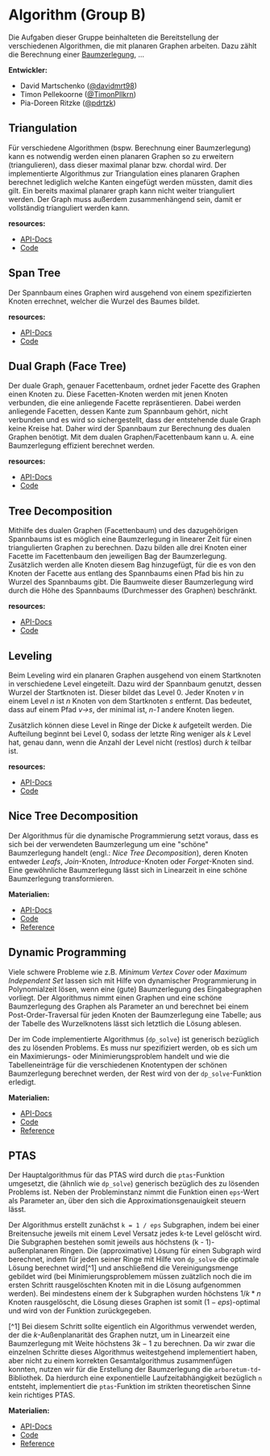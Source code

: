 # Algorithm (Group B)

Die Aufgaben dieser Gruppe beinhalteten die Bereitstellung der verschiedenen Algorithmen, die mit planaren Graphen
arbeiten.
Dazu zählt die Berechnung einer [Baumzerlegung](#tree-decomposition), ...

**Entwickler:**

- David Martschenko ([@davidmrt98](https://github.com/davidmrt98))
- Timon Pellekoorne ([@TimonPllkrn](https://github.com/TimonPllkrn))
- Pia-Doreen Ritzke ([@pdrtzk](https://github.com/pdrtzk))

## Triangulation

Für verschiedene Algorithmen (bspw. Berechnung einer Baumzerlegung) kann es notwendig werden einen planaren Graphen so
zu erweitern (triangulieren), dass dieser maximal planar bzw. chordal wird.
Der implementierte Algorithmus zur Triangulation eines planaren Graphen berechnet lediglich welche Kanten eingefügt
werden müssten, damit dies gilt.
Ein bereits maximal planarer graph kann nicht weiter trianguliert werden.
Der Graph muss außerdem zusammenhängend sein, damit er vollständig trianguliert werden kann.

**resources:**

- [API-Docs](https://thm-mni-ii.github.io/graph-algo-ptas/graph_algo_ptas/algorithm/triangulation/index.html)
- [Code](https://github.com/thm-mni-ii/graph-algo-ptas/tree/main/src/algorithm/triangulation.rs)

## Span Tree

Der Spannbaum eines Graphen wird ausgehend von einem spezifizierten Knoten errechnet, welcher die Wurzel des Baumes
bildet.

**resources:**

- [API-Docs](https://thm-mni-ii.github.io/graph-algo-ptas/graph_algo_ptas/algorithm/spantree/index.html)
- [Code](https://github.com/thm-mni-ii/graph-algo-ptas/tree/main/src/algorithm/spantree.rs)

## Dual Graph (Face Tree)

Der duale Graph, genauer Facettenbaum, ordnet jeder Facette des Graphen einen Knoten zu.
Diese Facetten-Knoten werden mit jenen Knoten verbunden, die eine anliegende Facette repräsentieren.
Dabei werden anliegende Facetten, dessen Kante zum Spannbaum gehört, nicht verbunden und es wird so sichergestellt, dass
der entstehende duale Graph keine Kreise hat.
Daher wird der Spannbaum zur Berechnung des dualen Graphen benötigt.
Mit dem dualen Graphen/Facettenbaum kann u. A. eine Baumzerlegung effizient berechnet werden.

**resources:**

- [API-Docs](https://thm-mni-ii.github.io/graph-algo-ptas/graph_algo_ptas/algorithm/dualgraph/index.html)
- [Code](https://github.com/thm-mni-ii/graph-algo-ptas/tree/main/src/algorithm/dualgraph.rs)

## Tree Decomposition

Mithilfe des dualen Graphen (Facettenbaum) und des dazugehörigen Spannbaums ist es möglich eine Baumzerlegung in
linearer Zeit für einen triangulierten Graphen zu berechnen.
Dazu bilden alle drei Knoten einer Facette im Facettenbaum den jeweiligen Bag der Baumzerlegung.
Zusätzlich werden alle Knoten diesem Bag hinzugefügt, für die es von den Knoten der Facette aus entlang des Spannbaums
einen Pfad bis hin zu Wurzel des Spannbaums gibt.
Die Baumweite dieser Baumzerlegung wird durch die Höhe des Spannbaums (Durchmesser des Graphen) beschränkt.

**resources:**

- [API-Docs](https://thm-mni-ii.github.io/graph-algo-ptas/graph_algo_ptas/algorithm/tree_decomposition/index.html)
- [Code](https://github.com/thm-mni-ii/graph-algo-ptas/tree/main/src/algorithm/tree_decomposition.rs)

## Leveling

Beim Leveling wird ein planaren Graphen ausgehend von einem Startknoten in verschiedene Level eingeteilt.
Dazu wird der Spannbaum genutzt, dessen Wurzel der Startknoten ist.
Dieser bildet das Level 0.
Jeder Knoten _v_ in einem Level _n_ ist _n_ Knoten von dem Startknoten _s_ entfernt.
Das bedeutet, dass auf einem Pfad _v->s_, der minimal ist, _n-1_ andere Knoten liegen.

Zusätzlich können diese Level in Ringe der Dicke _k_ aufgeteilt werden.
Die Aufteilung beginnt bei Level 0, sodass der letzte Ring weniger als _k_ Level hat, genau dann, wenn die Anzahl der
Level nicht (restlos) durch _k_ teilbar ist.

**resources:**

- [API-Docs](https://thm-mni-ii.github.io/graph-algo-ptas/graph_algo_ptas/algorithm/leveling/index.html)
- [Code](https://github.com/thm-mni-ii/graph-algo-ptas/tree/main/src/algorithm/leveling.rs)

## Nice Tree Decomposition

Der Algorithmus für die dynamische Programmierung setzt voraus, dass es sich bei der verwendeten Baumzerlegung um eine "schöne" Baumzerlegung handelt (engl.: *Nice Tree Decomposition*), deren Knoten entweder *Leafs*, *Join*-Knoten, *Introduce*-Knoten oder *Forget*-Knoten sind. Eine gewöhnliche Baumzerlegung lässt sich in Linearzeit in eine schöne Baumzerlegung transformieren.

**Materialien:**

- [API-Docs](https://thm-mni-ii.github.io/graph-algo-ptas/graph_algo_ptas/algorithm/nice_tree_decomposition/index.html)
- [Code](https://github.com/thm-mni-ii/graph-algo-ptas/blob/main/src/algorithm/nice_tree_decomposition.rs)
- [Reference](https://tcs.rwth-aachen.de/lehre/Graphentheorie/SS2018/oeljeklaus_report.pdf)

## Dynamic Programming

Viele schwere Probleme wie z.B. *Minimum Vertex Cover* oder *Maximum Independent Set* lassen sich mit Hilfe von dynamischer Programmierung in Polynomialzeit lösen, wenn eine (gute) Baumzerlegung des Eingabegraphen vorliegt. Der Algorithmus nimmt einen Graphen und eine schöne Baumzerlegung des Graphen als Parameter an und berechnet bei einem Post-Order-Traversal für jeden Knoten der Baumzerlegung eine Tabelle; aus der Tabelle des Wurzelknotens lässt sich letztlich die Lösung ablesen.

Der im Code implementierte Algorithmus (`dp_solve`) ist generisch bezüglich des zu lösenden Problems. Es muss nur spezifiziert werden, ob es sich um ein Maximierungs- oder Minimierungsproblem handelt und wie die Tabelleneinträge für die verschiedenen Knotentypen der schönen Baumzerlegung berechnet werden, der Rest wird von der `dp_solve`-Funktion erledigt.

**Materialien:**

- [API-Docs](https://thm-mni-ii.github.io/graph-algo-ptas/graph_algo_ptas/algorithm/dynamic_programming/index.html)
- [Code](https://github.com/thm-mni-ii/graph-algo-ptas/blob/main/src/algorithm/dynamic_programming/solve.rs)
- [Reference](https://tcs.rwth-aachen.de/lehre/Graphentheorie/SS2018/oeljeklaus_report.pdf)

## PTAS

Der Hauptalgorithmus für das PTAS wird durch die `ptas`-Funktion umgesetzt, die (ähnlich wie `dp_solve`) generisch bezüglich des zu lösenden Problems ist. Neben der Probleminstanz nimmt die Funktion einen `eps`-Wert als Parameter an, über den sich die Approximationsgenauigkeit steuern lässt.

Der Algorithmus erstellt zunächst `k = 1 / eps` Subgraphen, indem bei einer Breitensuche jeweils mit einem Level Versatz  jedes k-te Level gelöscht wird. Die Subgraphen bestehen somit jeweils aus höchstens (k - 1)-außenplanaren Ringen. Die (approximative) Lösung für einen Subgraph wird berechnet, indem für jeden seiner Ringe mit Hilfe von `dp_solve` die optimale Lösung berechnet wird[^1] und anschließend die Vereinigungsmenge gebildet wird (bei Minimierungsproblemem müssen zuätzlich noch die im ersten Schritt rausgelöschten Knoten mit in die Lösung aufgenommen werden). Bei mindestens einem der k Subgraphen wurden höchstens $1/k * n$ Knoten rausgelöscht, die Lösung dieses Graphen ist somit $(1 - eps)$-optimal und wird von der Funktion zurückgegeben.

[^1] Bei diesem Schritt sollte eigentlich ein Algorithmus verwendet werden, der die $k$-Außenplanarität des Graphen nutzt, um in Linearzeit eine Baumzerlegung mit Weite höchstens $3k - 1$ zu berechnen. Da wir zwar die einzelnen Schritte dieses Algorithmus weitestgehend implementiert haben, aber nicht zu einem korrekten Gesamtalgorithmus zusammenfügen konnten, nutzen wir für die Erstellung der Baumzerlegung die `arboretum-td`-Bibliothek. Da hierdurch eine exponentielle Laufzeitabhängigkeit bezüglich `n` entsteht, implementiert die `ptas`-Funktion im strikten theoretischen Sinne kein richtiges PTAS.

**Materialien:**

- [API-Docs](https://thm-mni-ii.github.io/graph-algo-ptas/graph_algo_ptas/algorithm/ptas/index.html)
- [Code](https://github.com/thm-mni-ii/graph-algo-ptas/blob/main/src/algorithm/ptas.rs)
- [Reference](https://tcs.rwth-aachen.de/lehre/Graphentheorie/WS2013/Marius_Knabben.pdf)